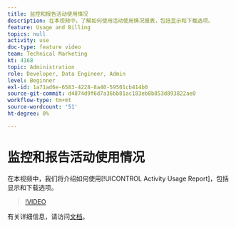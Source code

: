 ```yaml
---
title: 监控和报告活动使用情况
description: 在本视频中，了解如何使用活动使用情况报表，包括显示和下载选项。
feature: Usage and Billing
topics: null
activity: use
doc-type: feature video
team: Technical Marketing
kt: 4168
topic: Administration
role: Developer, Data Engineer, Admin
level: Beginner
exl-id: 1a71ad6e-6583-4228-8a40-59501cb414b0
source-git-commit: d4874d9f6d7a36bb81ac183eb8b853d893822ae0
workflow-type: tm+mt
source-wordcount: '51'
ht-degree: 0%

---
```


# 监控和报告活动使用情况

在本视频中，我们将介绍如何使用[!UICONTROL Activity Usage Report]，包括显示和下载选项。

>[!VIDEO](https://video.tv.adobe.com/v/31443/?quality=12)

有关详细信息，请访问[文档](https://experienceleague.adobe.com/docs/audience-manager/user-guide/features/administration/activity-usage-reporting.html?lang=zh-Hans)。
